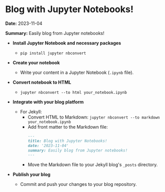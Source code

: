 # Blog with Jupyter Notebooks!

**Date:** 2023-11-04

**Summary:** Easily blog from Jupyter notebooks!

- **Install Jupyter Notebook and necessary packages**
  - `pip install jupyter nbconvert`

- **Create your notebook**
  - Write your content in a Jupyter Notebook (`.ipynb` file).

- **Convert notebook to HTML**
  - `jupyter nbconvert --to html your_notebook.ipynb`

- **Integrate with your blog platform**
  - For Jekyll:
    - Convert HTML to Markdown: `jupyter nbconvert --to markdown your_notebook.ipynb`
    - Add front matter to the Markdown file:
      ```markdown
      ---
      title: Blog with Jupyter Notebooks!
      date: '2023-11-04'
      summary: Easily blog from Jupyter notebooks!
      ---
      ```
    - Move the Markdown file to your Jekyll blog's `_posts` directory.

- **Publish your blog**
  - Commit and push your changes to your blog repository.